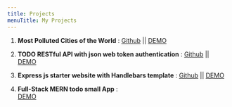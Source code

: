 ```yaml
---
title: Projects
menuTitle: My Projects
---
```


1. **Most Polluted Cities of the World** : [Github](https://github.com/Count-D/polluted-cities-app) || [DEMO](https://most-polluted-cities.herokuapp.com/)

2. **TODO RESTful API with json web token authentication** : [Github](https://github.com/Count-D/node-todo-api) || 
[DEMO](https://gentle-peak-18595.herokuapp.com/)

3. **Express js starter website with Handlebars template** : 
[Github](https://github.com/Count-D/webserver-node) || 
[DEMO](https://infinite-retreat-55062.herokuapp.com/)

4. **Full-Stack MERN todo small App** :  
[DEMO](https://mern-todo-app-frontend.herokuapp.com/)
